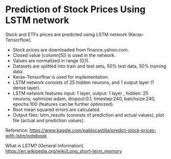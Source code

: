 # Prediction of Stock Prices Using LSTM network
Stock and ETFs prices are predicted using LSTM network (Keras-Tensorflow).

- Stock prices are downloaded from finance.yahoo.com.
- Closed value (column[5]) is used in the network.
- Values are normalized in range (0,1).
- Datasets are splitted into train and test sets, 50% test data, 50% training data.
- Keras-Tensorflow is used for implementation.
- LSTM network consists of 25 hidden neurons, and 1 output layer (1 dense layer).
- LSTM network features input: 1 layer, output: 1 layer , hidden: 25 neurons, optimizer:adam, dropout:0.1, timestep:240, batchsize:240, epochs:100 (features can be further optimized).
- Root mean squared errors are calculated.
- Output files:  lstm_results (consists of prediction and actual values), plot file (actual and prediction values).

Reference:
https://www.kaggle.com/pablocastilla/predict-stock-prices-with-lstm/notebook

What is LSTM? (General Information)
https://en.wikipedia.org/wiki/Long_short-term_memory
